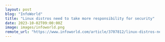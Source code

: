 ```yaml
---
layout: post
blog: "InfoWorld"
title: "Linux distros need to take more responsibility for security"
date: 2023-10-02T09:00:00Z
image: images/infoworld.png
remote_url: "https://www.infoworld.com/article/3707812/linux-distros-need-to-take-more-responsibility-for-security.html#tk.rss_applicationdevelopment"
---
```

